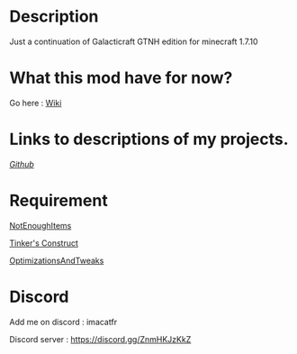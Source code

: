 # Description

Just a continuation of Galacticraft GTNH edition for minecraft 1.7.10

# What this mod have for now?

Go here : [Wiki](https://github.com/quentin452/Galacticraft-Continuation/wiki)

# Links to descriptions of my projects.

[*Github*](https://github.com/quentin452/Galacticraft-Continuation)

# Requirement

[NotEnoughItems](https://www.curseforge.com/minecraft/mc-mods/notenoughitems-gtnh/files/4856799)

[Tinker's Construct](https://github.com/GTNewHorizons/TinkersConstruct/releases/tag/1.10.11-GTNH)

[OptimizationsAndTweaks](https://github.com/quentin452/OptimizationsAndTweaks/releases)

# Discord

Add me on discord : imacatfr

Discord server : https://discord.gg/ZnmHKJzKkZ

